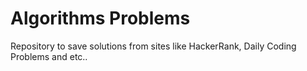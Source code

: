 # Algorithms Problems 
Repository to save solutions from sites like HackerRank, Daily Coding Problems and etc..

